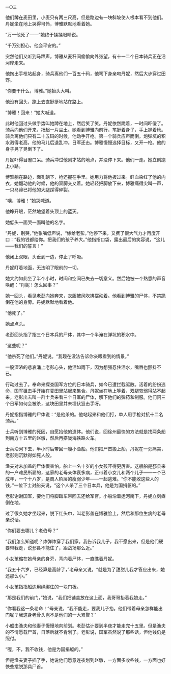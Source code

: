     一〇三 

   他们蹲在麦田里，小麦只有两三尺高，但是路边有一块斜坡使人根本看不到他们。丹妮坐在地上哭得可怜，博雅默默地看着她。

   “万一他死了——”她终于揉揉眼睛说。

   “千万别担心，他会平安的。”

   突然他们又听到马蹄声，博雅从麦秆间偷偷向外张望，有十一二个日本骑兵正在沿河岸走来。

   他掏出手枪站起身，骑兵离他们一百五十码，他弯下身亲吻丹妮，然后大步穿过田野。

   “你要干什么，博雅。”她抬头大叫。

   他没有回头，跑上去直挺挺地站在路上。

   “博雅！回来！”她大喊道。

   此时他回过头做手势叫她蹲在地上，然后笑了笑。丹妮依然跪着，一时间吓傻了。骑兵向他们开来，扬起一片尘土。她看到博雅向前行，笔挺着身子，手上握着枪。骑兵离他们只有二十五码的时候，他动手开枪。第一个骑兵应声而倒。炮弹坑的积水溅得老高，他的马儿后退乱冲。日军还击。博雅慢慢选择目标，又开一枪。他的身子晃了晃倒下了。

   丹妮吓得目瞪口呆。骑兵冲过他刚才站的地点，并没停下来。他们一走。她立刻跑上小路。

   博雅躺在路边，面孔朝下，枪还握在手里。她用力将他扳过来。鲜血染红了他的内衣，她翻动他的时候，他的双脚交叉着。她轻轻把脚放下来，博雅痛得尖叫一声，一只马蹄已将他的大腿踩得碎裂。

   “噢，博雅！”她哭喊道。

   他睁开眼，茫然地望着头顶上的蓝天。

   她低头一面哭一面叫他的名字。

   “丹妮，别哭，”他张嘴低声说，“嫁给老彭。”他停下来，又费了很大气力才再度开口：“我的钱都给你。把我们的孩子养大。”他指指口袋，露出最后的笑容说，“这儿——我们的誓言！”

   他闭上双眼，头垂到一边，停止了呼吸。

   丹妮盯着地面，无法明了眼前的一切。

   她大约如此坐了半个小时，时间和空间已失去一切意义。然后她被一个熟悉的声音唤醒：“丹妮！怎么回事？”

   她一回头，看见老彭向她奔来，衣服被风吹拂摆动着。他看到博雅的尸体，不禁跪倒在他的身旁。丹妮默默地看着他。

   “他死了。”

   她点点头。

   老彭回头指了指三个日本兵的尸体，其中一个半淹在弹坑的积水中。

   “这些呢？”

   “他杀死了他们。”丹妮说。“我现在没法告诉你亲眼看到的情景。”

   一股深浓的悲哀涌上老彭心头，他泪如雨下，因为想强忍住泪水，嘴唇也颤抖不已。

   行动过去了。奉命来探查国军方位的日本骑兵，如今已遭拦截驱散。活着的纷纷逃命，国军狙击手开始在麦田里站起来集合。丹妮坐在地上等着，双腿软弱得站不起来，老彭出去叫一群士兵来看三个日军的尸体，解下他们的弹药和制服。他们问三个日军如何会被杀，这块田里并未埋伏狙击手呀。

   丹妮指指博雅的尸体说：“是他杀的。他站起来和他们打，单人用手枪对抗十二名骑兵。”

   士兵听到博雅的死因，自愿抬他的遗体。他们说，回徐州最快的方法就是找两条船到南方十五里的赵墩，然后再搭陇海铁路火车。

   士兵沿河下去，半小时后带回一艘小渔船。他们把尸首搬上船，丹妮在一旁痛哭，老彭则沉默得如死人般。

   渔夫对未加盖的尸体很害怕，船上一名十岁的小女孩吓得更厉害。这艘船是邳县来的一户难民所雇的，这家的老母亲体衰多病，正带着小女儿和两个儿子——一个已成年，一个十八岁，是商人阶层的瘦弱少年——一起逃难。“你不能收这些人的钱，”一位下士对船夫说，“这个人杀了三个日本兵，他是为国捐躯的。”

   老彭谢谢国军，要他们将脚踏车带回去还给军官。小船沿着运河南下，丹妮立刻瘫倒在地。

   过了很久她才坐起来，脱下红头巾，叫老彭盖在博雅脸上，然后和那位生病的老母亲说话。

   “你们要去哪儿？老伯母？”

   “我们怎么知道呢？炸弹炸穿了我们家。我告诉我儿子，我不愿出来，但是他们硬要带我走，说邳县不能住了，距战场那么近。”

   小女孩缩在她母亲的身旁，背向着尸体，一直瞧着丹妮。

   “我五十六岁，已经算是高龄了，”老母亲又说，“就是为了甜甜儿我才答应出来，她还那么小。”

   小女孩指指船边用绳绑住的一块门板。

   “那是我们的前门，”她说，“我们把铺盖放在这上面，我哥哥抬着我娘走。”

   “你看我这一条老命！”母亲说，“我不能走，要我儿子抬。他们带着母亲怎样能出门呢？我这身老骨头岂不是他们的一大累赘？”

   小船由渔夫和他妻子慢慢地向前划。老彭估计要到半夜才能走完十五里。但是渔夫的不情愿载尸首，日落后就不肯划了。老彭说，国军虽然说了那些话，但他钱仍是照付。

   “喔，不，我不收钱，他是为国捐躯的。”

   但是渔夫妻子插了手，她说他们愿意连夜划到赵墩，一方面多收些钱，一方面也好快些摆脱那具尸首。

